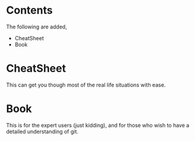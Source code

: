 # Contents
The following are added,
* CheatSheet
* Book
# CheatSheet
This can get you though most of the real life situations with ease.
# Book
This is for the expert users (just kidding), and for those who wish to have a detailed understanding of git.
